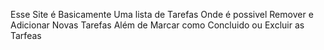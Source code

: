 Esse Site é Basicamente Uma lista de Tarefas 
Onde é possivel Remover e Adicionar Novas Tarefas
Além de Marcar como Concluido ou Excluir as Tarfeas
